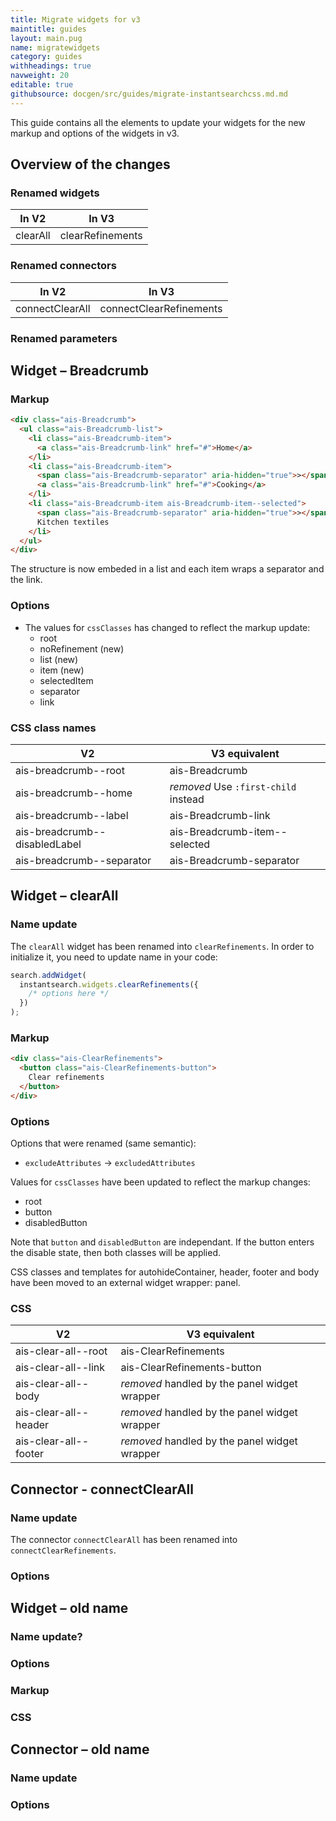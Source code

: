 ```yaml
---
title: Migrate widgets for v3
maintitle: guides
layout: main.pug
name: migratewidgets
category: guides
withheadings: true
navweight: 20
editable: true
githubsource: docgen/src/guides/migrate-instantsearchcss.md.md
---
```


This guide contains all the elements to update your widgets for the new markup and options of the widgets
in v3.

## Overview of the changes

### Renamed widgets

| In V2    | In V3            |
| -------- | ---------------- |
| clearAll | clearRefinements |

### Renamed connectors

| In V2           | In V3                   |
| --------------- | ----------------------- |
| connectClearAll | connectClearRefinements |

### Renamed parameters

## Widget – Breadcrumb

### Markup

```html
<div class="ais-Breadcrumb">
  <ul class="ais-Breadcrumb-list">
    <li class="ais-Breadcrumb-item">
      <a class="ais-Breadcrumb-link" href="#">Home</a>
    </li>
    <li class="ais-Breadcrumb-item">
      <span class="ais-Breadcrumb-separator" aria-hidden="true">></span>
      <a class="ais-Breadcrumb-link" href="#">Cooking</a>
    </li>
    <li class="ais-Breadcrumb-item ais-Breadcrumb-item--selected">
      <span class="ais-Breadcrumb-separator" aria-hidden="true">></span>
      Kitchen textiles
    </li>
  </ul>
</div>
```

The structure is now embeded in a list and each item wraps a separator and the link.

### Options

* The values for `cssClasses` has changed to reflect the markup update:
  * root
  * noRefinement (new)
  * list (new)
  * item (new)
  * selectedItem
  * separator
  * link

### CSS class names

| V2                            | V3 equivalent                        |
| ----------------------------- | ------------------------------------ |
| ais-breadcrumb--root          | ais-Breadcrumb                       |
| ais-breadcrumb--home          | _removed_ Use `:first-child` instead |
| ais-breadcrumb--label         | ais-Breadcrumb-link                  |
| ais-breadcrumb--disabledLabel | ais-Breadcrumb-item--selected        |
| ais-breadcrumb--separator     | ais-Breadcrumb-separator             |

## Widget – clearAll

### Name update

The `clearAll` widget has been renamed into `clearRefinements`. In order to initialize it, you need to update name in your code:

```js
search.addWidget(
  instantsearch.widgets.clearRefinements({
    /* options here */
  })
);
```

### Markup

```html
<div class="ais-ClearRefinements">
  <button class="ais-ClearRefinements-button">
    Clear refinements
  </button>
</div>
```

### Options

Options that were renamed (same semantic):

* `excludeAttributes` → `excludedAttributes`

Values for `cssClasses` have been updated to reflect the markup changes:

* root
* button
* disabledButton

Note that `button` and `disabledButton` are independant. If the button enters the disable state, then both classes will be applied.

CSS classes and templates for autohideContainer, header, footer and body have been moved to an external widget wrapper: panel.

### CSS

| V2                    | V3 equivalent                                 |
| --------------------- | --------------------------------------------- |
| ais-clear-all--root   | ais-ClearRefinements                          |
| ais-clear-all--link   | ais-ClearRefinements-button                   |
| ais-clear-all--body   | _removed_ handled by the panel widget wrapper |
| ais-clear-all--header | _removed_ handled by the panel widget wrapper |
| ais-clear-all--footer | _removed_ handled by the panel widget wrapper |

## Connector - connectClearAll

### Name update

The connector `connectClearAll` has been renamed into `connectClearRefinements`.

### Options

<!-- Template -->

## Widget – old name

### Name update?

### Options

### Markup

### CSS

## Connector – old name

### Name update

### Options
